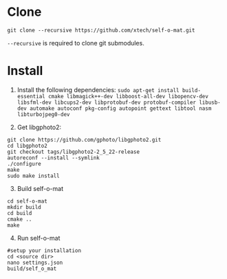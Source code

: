 # Clone

```git clone --recursive https://github.com/xtech/self-o-mat.git```

`--recursive` is required to clone git submodules.

# Install

1. Install the following dependencies:
```sudo apt-get install build-essential cmake libmagick++-dev libboost-all-dev libopencv-dev libsfml-dev libcups2-dev libprotobuf-dev protobuf-compiler libusb-dev automake autoconf pkg-config autopoint gettext libtool nasm libturbojpeg0-dev```

2. Get libgphoto2:
```
git clone https://github.com/gphoto/libgphoto2.git
cd libgphoto2
git checkout tags/libgphoto2-2_5_22-release
autoreconf --install --symlink
./configure
make
sudo make install
```

3. Build self-o-mat
```
cd self-o-mat
mkdir build
cd build
cmake ..
make
```

4. Run self-o-mat
```
#setup your installation
cd <source dir>
nano settings.json
build/self_o_mat
```
